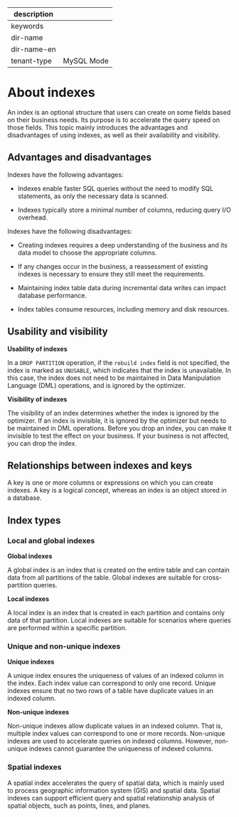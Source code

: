|description||
|---|---|
|keywords||
|dir-name||
|dir-name-en||
|tenant-type|MySQL Mode|

# About indexes

An index is an optional structure that users can create on some fields based on their business needs. Its purpose is to accelerate the query speed on those fields. This topic mainly introduces the advantages and disadvantages of using indexes, as well as their availability and visibility.

## Advantages and disadvantages

Indexes have the following advantages:

* Indexes enable faster SQL queries without the need to modify SQL statements, as only the necessary data is scanned.

* Indexes typically store a minimal number of columns, reducing query I/O overhead.

Indexes have the following disadvantages:

* Creating indexes requires a deep understanding of the business and its data model to choose the appropriate columns.

* If any changes occur in the business, a reassessment of existing indexes is necessary to ensure they still meet the requirements.

* Maintaining index table data during incremental data writes can impact database performance.

* Index tables consume resources, including memory and disk resources.

## Usability and visibility

**Usability of indexes**

In a `DROP PARTITION` operation, if the `rebuild index` field is not specified, the index is marked as `UNUSABLE`, which indicates that the index is unavailable. In this case, the index does not need to be maintained in Data Manipulation Language (DML) operations, and is ignored by the optimizer.

**Visibility of indexes**

The visibility of an index determines whether the index is ignored by the optimizer. If an index is invisible, it is ignored by the optimizer but needs to be maintained in DML operations. Before you drop an index, you can make it invisible to test the effect on your business. If your business is not affected, you can drop the index.

## Relationships between indexes and keys

A key is one or more columns or expressions on which you can create indexes. A key is a logical concept, whereas an index is an object stored in a database.

## Index types

### Local and global indexes

**Global indexes**

A global index is an index that is created on the entire table and can contain data from all partitions of the table. Global indexes are suitable for cross-partition queries.

**Local indexes**

A local index is an index that is created in each partition and contains only data of that partition. Local indexes are suitable for scenarios where queries are performed within a specific partition.

### Unique and non-unique indexes

**Unique indexes**

A unique index ensures the uniqueness of values of an indexed column in the index. Each index value can correspond to only one record. Unique indexes ensure that no two rows of a table have duplicate values in an indexed column.

**Non-unique indexes**

Non-unique indexes allow duplicate values in an indexed column. That is, multiple index values can correspond to one or more records. Non-unique indexes are used to accelerate queries on indexed columns. However, non-unique indexes cannot guarantee the uniqueness of indexed columns.

### Spatial indexes

A spatial index accelerates the query of spatial data, which is mainly used to process geographic information system (GIS) and spatial data. Spatial indexes can support efficient query and spatial relationship analysis of spatial objects, such as points, lines, and planes.
